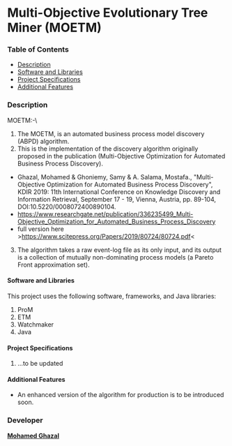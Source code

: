 
# Multi-Objective Evolutionary Tree Miner (MOETM)

### Table of Contents
- [Description](#description)
- [Software and Libraries](#software-and-libraries)
- [Project Specifications](#project-specifications)
- [Additional Features](#additional-features)

### [](#description)Description

MOETM:-\
1. The MOETM, is an automated business process model discovery (ABPD) algorithm.
2. This is the implementation of the discovery algorithm originally proposed in the publication (Multi-Objective Optimization for Automated Business Process Discovery).
- Ghazal, Mohamed & Ghoniemy, Samy & A. Salama, Mostafa., "Multi-Objective Optimization for Automated Business Process Discovery", KDIR 2019: 11th International Conference on Knowledge Discovery and Information Retrieval, September 17 - 19, Vienna, Austria, pp. 89-104, DOI:10.5220/0008072400890104.
- https://www.researchgate.net/publication/336235499_Multi-Objective_Optimization_for_Automated_Business_Process_Discovery
- full version here >https://www.scitepress.org/Papers/2019/80724/80724.pdf<
3. The algorithm takes a raw event-log file as its only input, and its output is a collection of mutually non-dominating process models (a Pareto Front approximation set).


#### [](#software-and-libraries)Software and Libraries

This project uses the following software, frameworks, and Java libraries:
1. ProM
2. ETM
3. Watchmaker
4. Java

#### [](#project-specifications)Project Specifications

1.  ...to be updated

#### [](#additional-features)Additional Features

-   An enhanced version of the algorithm for production is to be introduced soon.

### [](#developer)Developer

**[Mohamed Ghazal](https://github.com/MuGhz84)**
